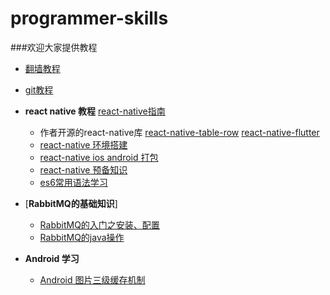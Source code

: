 # programmer-skills

###欢迎大家提供教程

- [翻墙教程](https://github.com/Cocoon-break/programmer-skills/blob/master/over-the-wall-tutorial.md)
- [git教程](https://github.com/Cocoon-break/programmer-skills/blob/master/git%E7%AE%80%E6%98%93%E6%95%99%E7%A8%8B.md)
- **react native 教程** [react-native指南](https://github.com/reactnativecn/react-native-guide)
	- 作者开源的react-native库 [react-native-table-row](https://github.com/Cocoon-break/react-native-table-row)  [react-native-flutter](https://github.com/Cocoon-break/react-native-flutter)
	- [react-native 环境搭建](https://github.com/Cocoon-break/programmer-skills/blob/master/react-native-tutorial/react-native%E7%8E%AF%E5%A2%83%E9%85%8D%E7%BD%AE.md)
	- [react-native ios android 打包](https://github.com/Cocoon-break/programmer-skills/blob/master/react-native-tutorial/react-native-android-ios-package.md)
	- [react-native 预备知识](https://github.com/Cocoon-break/programmer-skills/blob/master/react-native-tutorial/react-native-basic.md)
	- [es6常用语法学习](https://github.com/Cocoon-break/programmer-skills/blob/master/react-native-tutorial/es6-basic-grammar.md)
- [**RabbitMQ的基础知识**]
	- [RabbitMQ的入门之安装、配置](https://github.com/Cocoon-break/programmer-skills/blob/master/RabbitMQ%E7%9A%84%E5%85%A5%E9%97%A8%E4%B9%8B%E5%AE%89%E8%A3%85%E3%80%81%E9%85%8D%E7%BD%AE.md)
	- [RabbitMQ的java操作](https://github.com/Cocoon-break/programmer-skills/tree/master/RabbitMQ)

- **Android 学习**
	- [Android 图片三级缓存机制](https://github.com/Cocoon-break/programmer-skills/blob/master/android_study/Android%E5%9B%BE%E7%89%87%E4%B8%89%E7%BA%A7%E7%BC%93%E5%AD%98%E6%9C%BA%E5%88%B6.md)

